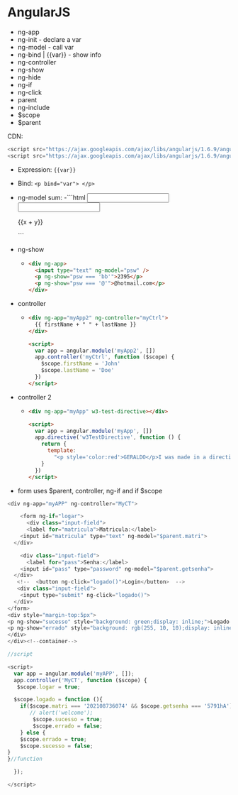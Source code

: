 # AngularJS

- ng-app
- ng-init - declare a var
- ng-model - call var
- ng-bind | {{var}} - show info
- ng-controller
- ng-show
- ng-hide
- ng-if
- ng-click
- parent
- ng-include
- $scope
- $parent

CDN:

```js
<script src="https://ajax.googleapis.com/ajax/libs/angularjs/1.6.9/angular.min.js"></script>
<script src="https://ajax.googleapis.com/ajax/libs/angularjs/1.6.9/angular-route.js"></script>
```

- Expression: `{{var}}`
- Bind: `<p bind="var"> </p>`
- ng-model sum:
  -```html
  <input type="number" ng-model="x" />
  <input type="number" ng-model="y" />
    <p>{{x + y}}</p>
  ```
- ng-show

  - ```html
    <div ng-app>
      <input type="text" ng-model="psw" />
      <p ng-show="psw === 'bb'">2395</p>
      <p ng-show="psw === '@'">@hotmail.com</p>
    </div>
    ```

- controller

  - ```html
    <div ng-app="myApp2" ng-controller="myCtrl">
      {{ firstName + " " + lastName }}
    </div>

    <script>
      var app = angular.module('myApp2', [])
      app.controller('myCtrl', function ($scope) {
        $scope.firstName = 'John'
        $scope.lastName = 'Doe'
      })
    </script>
    ```

- controller 2

  - ```html
    <div ng-app="myApp" w3-test-directive></div>

    <script>
      var app = angular.module('myApp', [])
      app.directive('w3TestDirective', function () {
        return {
          template:
            "<p style='color:red'>GERALDO</p>I was made in a directive constructor!",
        }
      })
    </script>
    ```

- form uses $parent, controller, ng-if and if $scope

```js
<div ng-app="myAPP" ng-controller="MyCT">

    <form ng-if="logar">
      <div class="input-field">
      <label for="matricula">Matricula:</label>
    <input id="matricula" type="text" ng-model="$parent.matri">
  </div>

    <div class="input-field">
      <label for="pass">Senha:</label>
    <input id="pass" type="password" ng-model="$parent.getsenha">
  </div>
   <!--  <button ng-click="logado()">Login</button>  -->
   <div class="input-field">
    <input type="submit" ng-click="logado()">
  </div>
</form>
<div style="margin-top:5px">
<p ng-show="sucesso" style="background: green;display: inline;">Logado com sucesso!</p>
<p ng-show="errado" style="background: rgb(255, 10, 10);display: inline;">Verifique os dados!</p>
</div>
</div><!--container-->

//script

<script>
  var app = angular.module('myAPP', []);
  app.controller('MyCT', function ($scope) {
   $scope.logar = true;

  $scope.logado = function (){
    if($scope.matri === '202108736074' && $scope.getsenha === '5791hA'){
       // alert('welcome');
        $scope.sucesso = true;
        $scope.errado = false;
    } else {
    $scope.errado = true;
    $scope.sucesso = false;
}
}//function

  });

</script>
```
